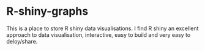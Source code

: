 # R-shiny-graphs
This is a place to store R shiny data visualisations. I find R shiny an excellent approach to data visualisation, interactive, easy to build and very easy to deloy/share.
